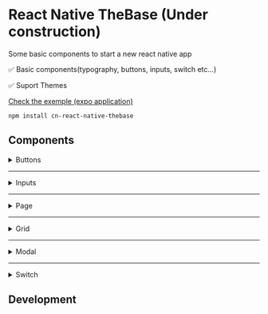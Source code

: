<h1> React Native TheBase (Under construction) </h1>

<p>
  Some basic components to start a new react native app
</p>

✅ Basic components(typography, buttons, inputs, switch etc...)

✅ Suport Themes

[Check the exemple (expo application)](https://expo.io/@carlosnc/projects/thebase)

```
npm install cn-react-native-thebase
```

## Components

<details>
  <summary> Buttons </summary>

  ```jsx
  import { Button } from "cn-react-native-thebase"

  <Button> A Button <Button>
  ```
</details>

---

<details>
  <summary> Inputs </summary>
  -- Input Content
</details>

---

<details>
  <summary> Page </summary>
  -- Page Content
</details>

---

<details>
  <summary> Grid </summary>
  -- Grid Content
</details>

---

<details>
  <summary> Modal </summary>
  -- Modal Content
</details>

---

<details>
  <summary> Switch </summary>
  -- Switch Content
</details>


## Development

